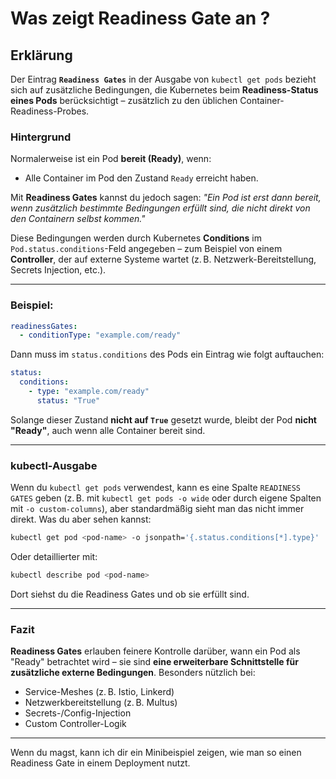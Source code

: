 # Was zeigt Readiness Gate an ? 

## Erklärung

Der Eintrag **`Readiness Gates`** in der Ausgabe von `kubectl get pods` bezieht sich auf zusätzliche Bedingungen, die Kubernetes beim **Readiness-Status eines Pods** berücksichtigt – zusätzlich zu den üblichen Container-Readiness-Probes.

### Hintergrund
Normalerweise ist ein Pod **bereit (Ready)**, wenn:
- Alle Container im Pod den Zustand `Ready` erreicht haben.

Mit **Readiness Gates** kannst du jedoch sagen: *"Ein Pod ist erst dann bereit, wenn zusätzlich bestimmte Bedingungen erfüllt sind, die nicht direkt von den Containern selbst kommen."*

Diese Bedingungen werden durch Kubernetes **Conditions** im `Pod.status.conditions`-Feld angegeben – zum Beispiel von einem **Controller**, der auf externe Systeme wartet (z. B. Netzwerk-Bereitstellung, Secrets Injection, etc.).

---

### Beispiel:

```yaml
readinessGates:
  - conditionType: "example.com/ready"
```

Dann muss im `status.conditions` des Pods ein Eintrag wie folgt auftauchen:

```yaml
status:
  conditions:
    - type: "example.com/ready"
      status: "True"
```

Solange dieser Zustand **nicht auf `True`** gesetzt wurde, bleibt der Pod **nicht "Ready"**, auch wenn alle Container bereit sind.

---

### kubectl-Ausgabe
Wenn du `kubectl get pods` verwendest, kann es eine Spalte `READINESS GATES` geben (z. B. mit `kubectl get pods -o wide` oder durch eigene Spalten mit `-o custom-columns`), aber standardmäßig sieht man das nicht immer direkt. Was du aber sehen kannst:

```bash
kubectl get pod <pod-name> -o jsonpath='{.status.conditions[*].type}'
```

Oder detaillierter mit:
```bash
kubectl describe pod <pod-name>
```
Dort siehst du die Readiness Gates und ob sie erfüllt sind.

---

### Fazit
**Readiness Gates** erlauben feinere Kontrolle darüber, wann ein Pod als "Ready" betrachtet wird – sie sind **eine erweiterbare Schnittstelle für zusätzliche externe Bedingungen**. Besonders nützlich bei:

- Service-Meshes (z. B. Istio, Linkerd)
- Netzwerkbereitstellung (z. B. Multus)
- Secrets-/Config-Injection
- Custom Controller-Logik

---

Wenn du magst, kann ich dir ein Minibeispiel zeigen, wie man so einen Readiness Gate in einem Deployment nutzt.
